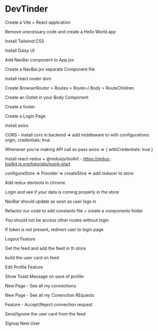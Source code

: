 # DevTinder

Create a Vite + React application

Remove unecessary code and create a Hello World app

Install Tailwind CSS

Install Daisy UI

Add NavBar component to App.jsx

Create a NavBar.jsx separate Component file

Install react router dom

Create BrowserRouter > Routes > Route=/ Body > RouteChildren

Create an Outlet in your Body Component

Create a footer

Create a Login Page

Install axios

CORS - install cors in backend => add middleware to with configurations: orgin, credentials: true

Whenever you're making API call so pass axios => { withCredentials: true }

install react-redux + @reduxjs/toolkit - https://redux-toolkit.js.org/tutorials/quick-start

configureStore => Provider => createSlice => add reducer to store

Add redux devtools in chrome

Login and see if your data is coming properly in the store

NavBar should update as soon as user logs in

Refactor our code to add constants file + create a components folder

You should not be access other routes without login

If token is not present, redirect user to login page

Logout Feature

Get the feed and add the feed in th store

build the user card on feed

Edit Profile Feature

Show Toast Message on save of profile

New Page - See all my connections

New Page - See all my Conenction REquests

Feature - Accept/Reject connection request

Send/Ignore the user card from the feed

Signup New User